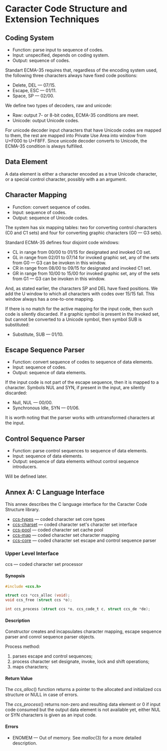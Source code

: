 # Caracter Code Structure and Extension Techniques

## Coding System

*  Function: parse input to sequence of codes.
*  Input: unspecified, depends on coding system.
*  Output: sequence of codes.

Standart ECMA-35 requires that, regardless of the encoding system used,
the following three characters always have fixed code positions:

*  Delete, DEL — 07/15.
*  Escape, ESC — 01/11.
*  Space,  SP  — 02/00.

We define two types of decoders, raw and unicode:

*  Raw: output 7- or 8-bit codes, ECMA-35 conditions are meet.
*  Unicode: output Unicode codes.

For unicode decoder input characters that have Unicode codes are mapped
to them, the rest are mapped into Private Use Area into window from U+F000
to U+F8FF. Since unicode decoder converts to Unicode, the ECMA-35 condition
is always fulfilled.

## Data Element

A data element is either a character encoded as a true Unicode character,
or a special control character, possibly with a an argument.

## Character Mapping

*  Function: convert sequence of codes.
*  Input: sequence of codes.
*  Output: sequence of Unicode codes.

The system has six mapping tables: two for converting control characters
(C0 and C1 sets) and four for converting graphic characters (G0 — G3 sets).

Standard ECMA-35 defines four disjoint code windows:

*  CL in range from 00/00 to 01/15 for designated and invoked C0 set.
*  GL in range from 02/01 to 07/14 for invoked graphic set, any of the sets
   from G0 — G3 can be invoken in this window.
*  CR in range from 08/00 to 09/15 for designated and invoked C1 set.
*  GR in range from 10/00 to 15/00 for invoked graphic set, any of the sets
   from G1 — G3 can be invoken in this window.

And, as stated earlier, the characters SP and DEL have fixed positions.
We add the U window to which all characters with codes over 15/15 fall.
This window always has a one-to-one mapping.

If there is no match for the active mapping for the input code, then such
code is silently discarded. If a graphic symbol is present in the invoked
set, but cannot be converted to a Unicode symbol, then symbol SUB is
substituted:

*  Substitute, SUB — 01/10.

## Escape Sequence Parser

*  Function: convert sequence of codes to sequence of data elements.
*  Input: sequence of codes.
*  Output: sequence of data elements.

If the input code is not part of the escape sequence, then it is mapped
to a character. Symbols NUL and SYN, if present in the input, are silently
discarded:

*  Null, NUL — 00/00.
*  Synchronous Idle, SYN — 01/06.

It is worth noting that the parser works with untransformed characters at
the input.

## Control Sequence Parser

*  Function: parse control sequences to sequence of data elements.
*  Input: sequence of data elements.
*  Output: sequence of data elements without control sequence introducers.

Will be defined later.

## Annex A: C Language Interface

This annex describes the C language interface for the Caracter Code
Structure library.

*  [ccs-types][] — coded character set core types
*  [ccs-charset][] — coded character set's character set interface
*  [ccs-pool][] — coded character set cache pool
*  [ccs-map][] — coded character set character mapping
*  [ccs-core][] — coded character set escape and control sequence parser

[ccs-types]:	doc/ccs-types.md
[ccs-charset]:	doc/ccs-charset.md
[ccs-pool]:	doc/ccs-pool.md
[ccs-map]:	doc/ccs-map.md
[ccs-core]:	doc/ccs-core.md

### Upper Level Interface

ccs — coded character set processor

#### Synopsis

```c
#include <ccs.h>

struct ccs *ccs_alloc (void);
void ccs_free (struct ccs *o);

int ccs_process (struct ccs *o, ccs_code_t c, struct ccs_de *de);
```

#### Description

Constructor creates and incapsulates character mapping, escape sequence
parser and conrol sequence parser objects.

Process method:

1. parses escape and control sequences;
2. process character set designate, invoke, lock and shift operations;
3. maps characters;

#### Return Value

The *ccs\_alloc*() function returns a pointer to the allocated and
initialized ccs structure or NULL in case of errors.

The *ccs\_process*() returns non-zero and resulting data element or 0
if input code consumed but the output data element is not available yet,
either NUL or SYN characters is given as an input code.

#### Errors

*  ENOMEM — Out of memory. See *malloc*(3) for a more detailed description.

